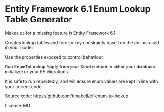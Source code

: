 Entity Framework 6.1 Enum Lookup Table Generator
================================================

Makes up for a missing feature in Entity Framework 6.1

Creates lookup tables and foreign key constraints based on the enums
used in your model.

Use the properties exposed to control behaviour.

Run EnumToLookup.Apply from your Seed method in either your database initializer
or your EF Migrations.

It is safe to run repeatedly, and will ensure enum values are kept in line
with your current code.

Source code: https://github.com/timabell/ef-enum-to-lookup

License: MIT
